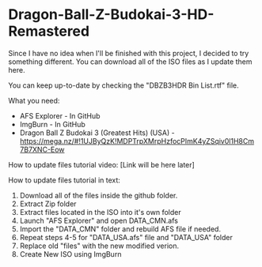 # Dragon-Ball-Z-Budokai-3-HD-Remastered
Since I have no idea when I'll be finished with this project, I decided to try something different. You can download all of the ISO files as I update them here.

You can keep up-to-date by checking the "DBZB3HDR Bin List.rtf" file.

What you need:
  - AFS Explorer - In GitHub
  - ImgBurn - In GitHub
  - Dragon Ball Z Budokai 3 (Greatest Hits) (USA) - https://mega.nz/#!1UJByQzK!MDPTrpXMrpHzfocPImK4yZSqiv0l1H8Cm7B7XNC-Eow
  
How to update files tutorial video: [Link will be here later]

How to update files tutorial in text:
  1. Download all of the files inside the github folder.
  2. Extract Zip folder
  3. Extract files located in the ISO into it's own folder
  4. Launch "AFS Explorer" and open DATA_CMN.afs
  5. Import the "DATA_CMN" folder and rebuild AFS file if needed.
  6. Repeat steps 4-5 for "DATA_USA.afs" file and "DATA_USA" folder
  7. Replace old "files" with the new modified verion.
  8. Create New ISO using ImgBurn
